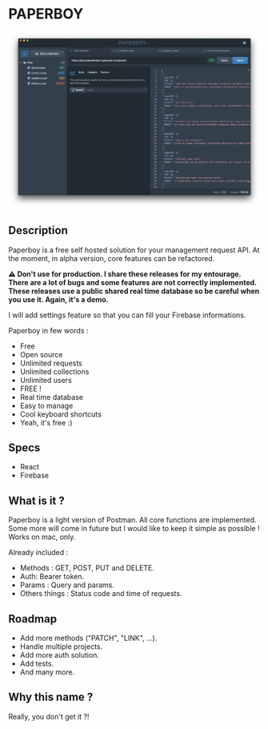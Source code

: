 
# PAPERBOY
<img src="https://raw.githubusercontent.com/stevenpersia/paperboy-alpha-releases/master/paperboy.png?token=AF3HRNJB5ZHYX45QYZMTZPC6DCTBY" />

## Description
Paperboy is a free self hosted solution for your management request API. At the moment, in alpha version, core features can be refactored.

**⚠️ Don't use for production. I share these releases for my entourage. There are a lot of bugs and some features are not correctly implemented.
These releases use a public shared real time database so be careful when you use it. Again, it's a demo.**

I will add settings feature so that you can fill your Firebase informations.

Paperboy in few words :

-   Free
-   Open source
-   Unlimited requests
-   Unlimited collections
-   Unlimited users
-   FREE !
-   Real time database
-   Easy to manage
-   Cool keyboard shortcuts
-   Yeah, it's free :)

## Specs

-   React
-   Firebase

## What is it ?
Paperboy is a light version of Postman. All core functions are implemented. Some more will come in future but I would like to keep it simple as possible ! Works on mac, only.

Already included :
- Methods : GET, POST, PUT and DELETE.
- Auth: Bearer token.
- Params : Query and params.
- Others things : Status code and time of requests.

## Roadmap
-   Add more methods ("PATCH", "LINK", ...).
-   Handle multiple projects.
-   Add more auth solution.
-   Add tests.
-   And many more.

## Why this name ?
Really, you don't get it ?!
